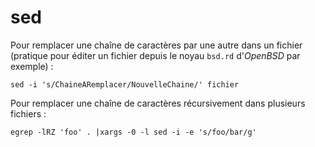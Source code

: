 sed
===

Pour remplacer une chaîne de caractères par une autre dans un fichier
(pratique pour éditer un fichier depuis le noyau `bsd.rd` d'*OpenBSD* par
exemple) :
```
sed -i 's/ChaineARemplacer/NouvelleChaine/' fichier
```

Pour remplacer une chaîne de caractères récursivement dans plusieurs 
fichiers :
```
egrep -lRZ 'foo' . |xargs -0 -l sed -i -e 's/foo/bar/g'
```
